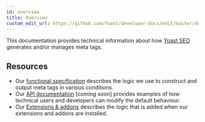 ```yaml
---
id: overview
title: Overview
custom_edit_url: https://github.com/Yoast/developer-docs/edit/master/docs/features/meta-tags/overview.md
---
```

This documentation provides technical information about how [Yoast SEO](https://yoast.com/wordpress/plugins/seo/) generates and/or manages meta tags.

## Resources
* Our [functional specification](functional-specification.md) describes the logic we use to construct and output meta tags in various conditions.
* Our [API documentation](api.md) [coming soon] provides examples of how technical users and developers can modify the default behaviour.
* Our [Extensions & addons](extensions-and-addons.md) describes the logic that is added when our extensions and addons are installed.


